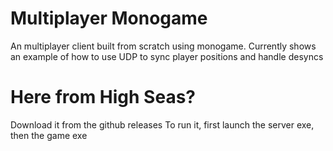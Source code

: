 # Multiplayer Monogame
An multiplayer client built from scratch using monogame. Currently shows an example of how to use UDP to sync player positions and handle desyncs

# Here from High Seas?
Download it from the github releases 
To run it, first launch the server exe, then the game exe 
